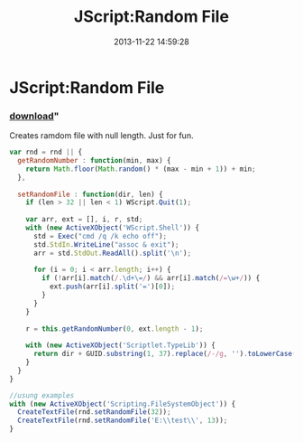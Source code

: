 ﻿---
pid:            4632
parent:         0
children:       
poster:         greg zakharov
title:          JScript:Random File
date:           2013-11-22 14:59:28
format:         javascript
---

# JScript:Random File

### [download](4632.js)"

Creates ramdom file with null length. Just for fun.

```javascript
var rnd = rnd || {
  getRandomNumber : function(min, max) {
    return Math.floor(Math.random() * (max - min + 1)) + min;
  },
  
  setRandomFile : function(dir, len) {
    if (len > 32 || len < 1) WScript.Quit(1);
    
    var arr, ext = [], i, r, std;
    with (new ActiveXObject('WScript.Shell')) {
      std = Exec("cmd /q /k echo off");
      std.StdIn.WriteLine("assoc & exit");
      arr = std.StdOut.ReadAll().split('\n');
      
      for (i = 0; i < arr.length; i++) {
        if (!arr[i].match(/.\d+\=/) && arr[i].match(/=\w+/)) {
          ext.push(arr[i].split('=')[0]);
        }
      }
    }
    
    r = this.getRandomNumber(0, ext.length - 1);
    
    with (new ActiveXObject('Scriptlet.TypeLib')) {
      return dir + GUID.substring(1, 37).replace(/-/g, '').toLowerCase().slice(0, len) + ext[r];
    }
  }
}

//usung examples
with (new ActiveXObject('Scripting.FileSystemObject')) {
  CreateTextFile(rnd.setRandomFile(32));
  CreateTextFile(rnd.setRandomFile('E:\\test\\', 13));
}
```

